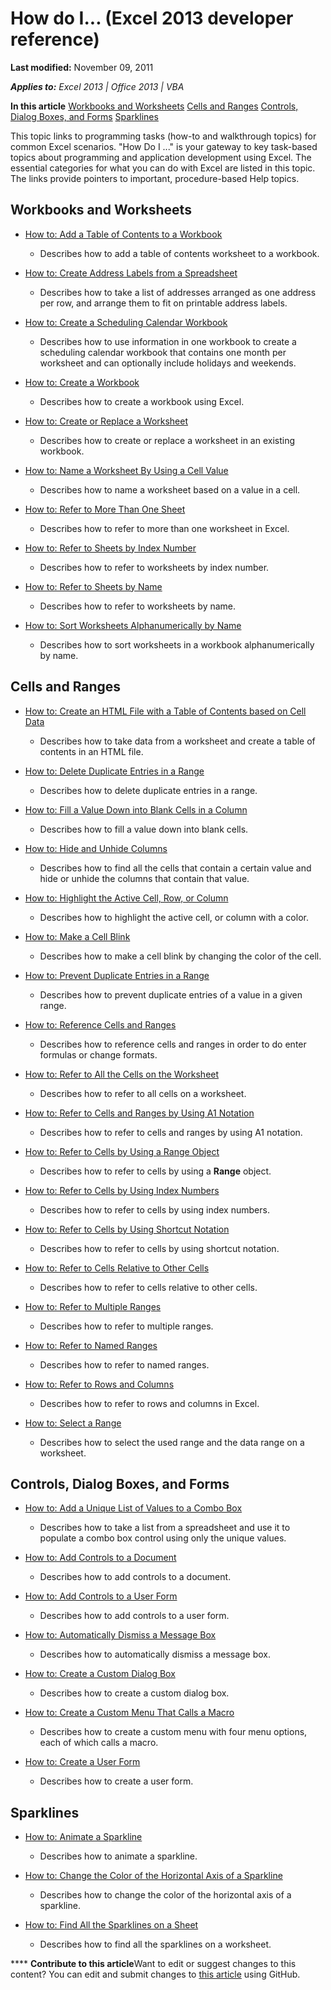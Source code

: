 
# How do I... (Excel 2013 developer reference)

 **Last modified:** November 09, 2011

 _**Applies to:** Excel 2013 | Office 2013 | VBA_

 **In this article**
 [Workbooks and Worksheets](#sectionSection0)
 [Cells and Ranges](#sectionSection1)
 [Controls, Dialog Boxes, and Forms](#sectionSection2)
 [Sparklines](#sectionSection3)


This topic links to programming tasks (how-to and walkthrough topics) for common Excel scenarios. 
"How Do I ..." is your gateway to key task-based topics about programming and application development using Excel. The essential categories for what you can do with Excel are listed in this topic. The links provide pointers to important, procedure-based Help topics. 

## Workbooks and Worksheets
<a name="sectionSection0"> </a>


-  [How to: Add a Table of Contents to a Workbook](fc61a9c1-d651-502a-c8d4-d6a570898191.md)
    
      - Describes how to add a table of contents worksheet to a workbook.
    
-  [How to: Create Address Labels from a Spreadsheet](6c08634c-8137-9c27-f4de-390a2b8ffb4c.md)
    
      - Describes how to take a list of addresses arranged as one address per row, and arrange them to fit on printable address labels.
    
-  [How to: Create a Scheduling Calendar Workbook](0f0f4946-c04c-4866-a6dd-79101df7bafb.md)
    
      - Describes how to use information in one workbook to create a scheduling calendar workbook that contains one month per worksheet and can optionally include holidays and weekends.
    
-  [How to: Create a Workbook](b505b4bc-a3c3-3362-28cb-c119c2af5a3d.md)
    
      - Describes how to create a workbook using Excel.
    
-  [How to: Create or Replace a Worksheet](227df739-3e66-4d23-8168-da43f552fbe0.md)
    
      - Describes how to create or replace a worksheet in an existing workbook.
    
-  [How to: Name a Worksheet By Using a Cell Value](a5553191-cfe1-4d5b-b69e-8052d466c8db.md)
    
      - Describes how to name a worksheet based on a value in a cell.
    
-  [How to: Refer to More Than One Sheet](70641be2-04fc-d8d7-631b-c87e6c270957.md)
    
      - Describes how to refer to more than one worksheet in Excel.
    
-  [How to: Refer to Sheets by Index Number](dc947b43-8e96-733a-72e8-3487a4ad9e96.md)
    
      - Describes how to refer to worksheets by index number.
    
-  [How to: Refer to Sheets by Name](8e58c0d0-ff97-fb00-6afc-f14e2f9c425d.md)
    
      - Describes how to refer to worksheets by name.
    
-  [How to: Sort Worksheets Alphanumerically by Name](20ec8072-4886-40bc-8784-ab3d100d613a.md)
    
      - Describes how to sort worksheets in a workbook alphanumerically by name.
    

## Cells and Ranges
<a name="sectionSection1"> </a>


-  [How to: Create an HTML File with a Table of Contents based on Cell Data](06cc875a-22dc-4d83-86e3-99fa142f2426.md)
    
      - Describes how to take data from a worksheet and create a table of contents in an HTML file.
    
-  [How to: Delete Duplicate Entries in a Range](22ca07fd-1f69-409a-85e1-247740d87e8e.md)
    
      - Describes how to delete duplicate entries in a range.
    
-  [How to: Fill a Value Down into Blank Cells in a Column](3d92a4c3-b2fa-4f7c-be97-2ffbf2f2bb06.md)
    
      - Describes how to fill a value down into blank cells.
    
-  [How to: Hide and Unhide Columns](fbfd24bb-9862-4895-9ac4-3e4f92197ede.md)
    
      - Describes how to find all the cells that contain a certain value and hide or unhide the columns that contain that value.
    
-  [How to: Highlight the Active Cell, Row, or Column](51a30ffb-77f2-4bd7-8eb6-b6781dc55d43.md)
    
      - Describes how to highlight the active cell, or column with a color.
    
-  [How to: Make a Cell Blink](0494fc11-b3d5-4462-aa57-31756cd5a2e7.md)
    
      - Describes how to make a cell blink by changing the color of the cell.
    
-  [How to: Prevent Duplicate Entries in a Range](5d5701a1-a2d2-438b-b420-f5436529bc0e.md)
    
      - Describes how to prevent duplicate entries of a value in a given range.
    
-  [How to: Reference Cells and Ranges](a16caa8d-21c9-ff33-347b-ce671248a92d.md)
    
      - Describes how to reference cells and ranges in order to do enter formulas or change formats.
    
-  [How to: Refer to All the Cells on the Worksheet](fbed1840-e9eb-a7a0-f780-f98939e9bac6.md)
    
      - Describes how to refer to all cells on a worksheet.
    
-  [How to: Refer to Cells and Ranges by Using A1 Notation](c98741c5-465e-137f-872d-185a20068d4a.md)
    
      - Describes how to refer to cells and ranges by using A1 notation.
    
-  [How to: Refer to Cells by Using a Range Object](89c2d61d-823a-9376-d827-2ec5ae200d80.md)
    
      - Describes how to refer to cells by using a  **Range** object.
    
-  [How to: Refer to Cells by Using Index Numbers](5671563b-9a20-3124-58d9-cfa02fac5312.md)
    
      - Describes how to refer to cells by using index numbers.
    
-  [How to: Refer to Cells by Using Shortcut Notation](32426c8d-a2f6-dae5-7507-ff19582fa170.md)
    
      - Describes how to refer to cells by using shortcut notation.
    
-  [How to: Refer to Cells Relative to Other Cells](fbdcddea-917c-1813-57a5-21df1c8102de.md)
    
      - Describes how to refer to cells relative to other cells.
    
-  [How to: Refer to Multiple Ranges](11ac8eec-c754-d4e9-373c-84f04355d198.md)
    
      - Describes how to refer to multiple ranges.
    
-  [How to: Refer to Named Ranges](74119715-2208-b932-f47c-7fad334c3fc6.md)
    
      - Describes how to refer to named ranges.
    
-  [How to: Refer to Rows and Columns](a03acade-9e40-6a26-6a48-2d7a76d0f722.md)
    
      - Describes how to refer to rows and columns in Excel.
    
-  [How to: Select a Range](4ec2e533-74b3-448d-90aa-1e2a624490b8.md)
    
      - Describes how to select the used range and the data range on a worksheet.
    

## Controls, Dialog Boxes, and Forms
<a name="sectionSection2"> </a>


-  [How to: Add a Unique List of Values to a Combo Box](e2fa08b1-99bd-49fa-b1a2-5b693f7015e7.md)
    
      - Describes how to take a list from a spreadsheet and use it to populate a combo box control using only the unique values.
    
-  [How to: Add Controls to a Document](bd0ddd99-4b38-f9e9-7dfd-4ae271355f5e.md)
    
      - Describes how to add controls to a document.
    
-  [How to: Add Controls to a User Form](a545be34-b5ed-0146-8de7-422dd4732817.md)
    
      - Describes how to add controls to a user form.
    
-  [How to: Automatically Dismiss a Message Box](e4a38fbe-6bed-45dd-98cd-d10376f84322.md)
    
      - Describes how to automatically dismiss a message box.
    
-  [How to: Create a Custom Dialog Box](ee156753-b6f8-3394-0a4c-a3940026579d.md)
    
      - Describes how to create a custom dialog box.
    
-  [How to: Create a Custom Menu That Calls a Macro](925976ab-e2ef-4b71-aa06-62fe6ac8a4c3.md)
    
      - Describes how to create a custom menu with four menu options, each of which calls a macro.
    
-  [How to: Create a User Form](edfa337f-0cb4-480e-4563-66ab45515e8d.md)
    
      - Describes how to create a user form.
    

## Sparklines
<a name="sectionSection3"> </a>


-  [How to: Animate a Sparkline](9a0062c5-4d7a-4236-82c2-7c51fba6f3c9.md)
    
      - Describes how to animate a sparkline.
    
-  [How to: Change the Color of the Horizontal Axis of a Sparkline](46e1bf49-9971-4597-8c03-63b7a6d7c6a1.md)
    
      - Describes how to change the color of the horizontal axis of a sparkline.
    
-  [How to: Find All the Sparklines on a Sheet](39739eaf-638d-41b1-80f2-c4513fc42317.md)
    
      - Describes how to find all the sparklines on a worksheet.
    

****   **Contribute to this article**Want to edit or suggest changes to this content? You can edit and submit changes to  [this article](https://github.com/jhershey00/VBA_Excel_Test/OpenXMLCon/articles/526f01b3-9d1f-1a67-77c9-0e6c162c9304.md) using GitHub.

